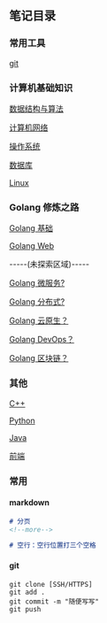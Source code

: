 ## 笔记目录

### 常用工具

[git]()

### 计算机基础知识

[数据结构与算法](https://github.com/JackyLljk/my-notes/tree/main/%E6%95%B0%E6%8D%AE%E7%BB%93%E6%9E%84%E4%B8%8E%E7%AE%97%E6%B3%95)

[计算机网络]()

[操作系统]()

[数据库]()

[Linux]()

### Golang 修炼之路

[Golang 基础]()

[Golang Web]()

-----(未探索区域)-----

[Golang 微服务?]()

[Golang 分布式?]()

[Golang 云原生？]()

[Golang DevOps？]()

[Golang 区块链？]()

### 其他

[C++]()

[Python]()

[Java]()

[前端]()

### 常用

#### markdown 

```markdown
# 分页
<!--more-->

# 空行：空行位置打三个空格
```

#### git

```shell
git clone [SSH/HTTPS]
git add .
git commit -m "随便写写"
git push
```



